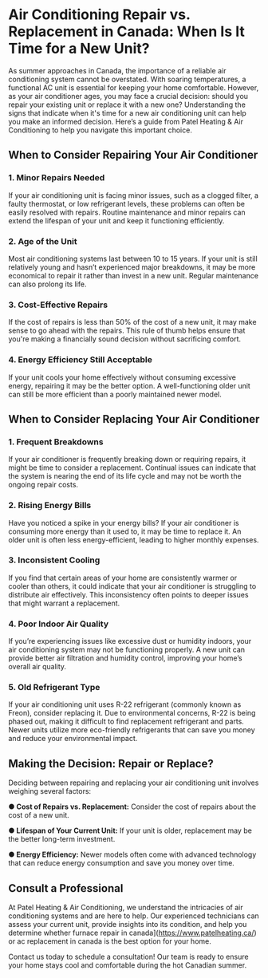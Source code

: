 # Air Conditioning Repair vs. Replacement in Canada: When Is It Time for a New Unit?

As summer approaches in Canada, the importance of a reliable air conditioning system cannot be overstated. With soaring temperatures, a functional AC unit is essential for keeping your home comfortable. However, as your air conditioner ages, you may face a crucial decision: should you repair your existing unit or replace it with a new one? Understanding the signs that indicate when it's time for a new air conditioning unit can help you make an informed decision. Here’s a guide from Patel Heating & Air Conditioning to help you navigate this important choice.

## When to Consider Repairing Your Air Conditioner

### 1. Minor Repairs Needed

If your air conditioning unit is facing minor issues, such as a clogged filter, a faulty thermostat, or low refrigerant levels, these problems can often be easily resolved with repairs. Routine maintenance and minor repairs can extend the lifespan of your unit and keep it functioning efficiently.

### 2. Age of the Unit

Most air conditioning systems last between 10 to 15 years. If your unit is still relatively young and hasn’t experienced major breakdowns, it may be more economical to repair it rather than invest in a new unit. Regular maintenance can also prolong its life.

### 3. Cost-Effective Repairs

If the cost of repairs is less than 50% of the cost of a new unit, it may make sense to go ahead with the repairs. This rule of thumb helps ensure that you're making a financially sound decision without sacrificing comfort.

### 4. Energy Efficiency Still Acceptable

If your unit cools your home effectively without consuming excessive energy, repairing it may be the better option. A well-functioning older unit can still be more efficient than a poorly maintained newer model.

## When to Consider Replacing Your Air Conditioner

### 1. Frequent Breakdowns

If your air conditioner is frequently breaking down or requiring repairs, it might be time to consider a replacement. Continual issues can indicate that the system is nearing the end of its life cycle and may not be worth the ongoing repair costs.

### 2. Rising Energy Bills

Have you noticed a spike in your energy bills? If your air conditioner is consuming more energy than it used to, it may be time to replace it. An older unit is often less energy-efficient, leading to higher monthly expenses.

### 3. Inconsistent Cooling

If you find that certain areas of your home are consistently warmer or cooler than others, it could indicate that your air conditioner is struggling to distribute air effectively. This inconsistency often points to deeper issues that might warrant a replacement.

### 4. Poor Indoor Air Quality

If you’re experiencing issues like excessive dust or humidity indoors, your air conditioning system may not be functioning properly. A new unit can provide better air filtration and humidity control, improving your home’s overall air quality.

### 5. Old Refrigerant Type

If your air conditioning unit uses R-22 refrigerant (commonly known as Freon), consider replacing it. Due to environmental concerns, R-22 is being phased out, making it difficult to find replacement refrigerant and parts. Newer units utilize more eco-friendly refrigerants that can save you money and reduce your environmental impact.

## Making the Decision: Repair or Replace?

Deciding between repairing and replacing your air conditioning unit involves weighing several factors:

**● Cost of Repairs vs. Replacement:** Consider the cost of repairs about the cost of a new unit.

**● Lifespan of Your Current Unit:** If your unit is older, replacement may be the better long-term investment.

**● Energy Efficiency:** Newer models often come with advanced technology that can reduce energy consumption and save you money over time.

## Consult a Professional

At Patel Heating & Air Conditioning, we understand the intricacies of air conditioning systems and are here to help. Our experienced technicians can assess your current unit, provide insights into its condition, and help you determine whether furnace repair in canada](https://www.patelheating.ca/) or ac replacement in canada is the best option for your home.

Contact us today to schedule a consultation! Our team is ready to ensure your home stays cool and comfortable during the hot Canadian summer.
